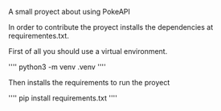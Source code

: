 A small proyect about using PokeAPI 

In order to contribute the proyect installs the dependencies at requirementes.txt.

First of all you should use a virtual environment.

''''
python3 -m venv .venv
''''

Then installs the requirements to run the proyect

''''
pip install requirements.txt
''''
